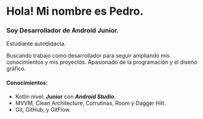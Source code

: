 
# Hola! Mi nombre es Pedro.
### Soy Desarrollador de Android Junior.



Estudiante autodidacta.

Buscando trabajo como desarrollador para seguir ampliando mis conocimientos y mis proyectos.
Apasionado de la programación y el diseño gráfico.

#### Conocimientos:

- Kotlin nivel: **Junior** con ***Android Studio***.
- MVVM, Clean Architecture, Corrutinas, Room y Dagger Hilt.
- Git, GitHub, y GitFlow.

